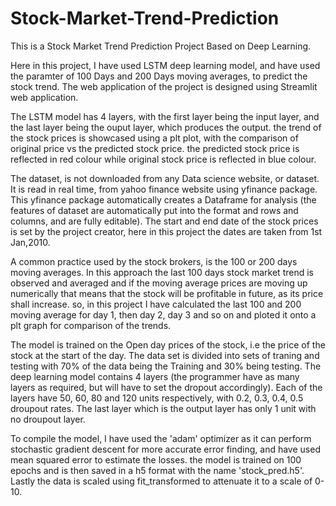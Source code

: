 # Stock-Market-Trend-Prediction
This is a Stock Market Trend Prediction Project Based on Deep Learning.

Here in this project, I have used LSTM deep learning model, and have used the paramter of 100 Days and 200 Days moving averages, to predict the stock trend. The web application of the project is designed using Streamlit web application.

The LSTM model has 4 layers, with the first layer being the input layer, and the last layer being the ouput layer, which produces the output. the trend of the stock prices is showcased using a plt plot, with the comparison of original price vs the predicted stock price. the predicted stock price is reflected in red colour while original stock price is reflected in blue colour. 

The dataset, is not downloaded from any Data science website, or dataset. It is read in real time, from yahoo finance website using yfinance package. This yfinance package automatically creates a Dataframe for analysis (the features of dataset are automatically put into the format and rows and columns, and are fully editable). The start and end date of the stock prices is set by the project creator, here in this project the dates are taken from 1st Jan,2010. 

A common practice used by the stock brokers, is the 100 or 200 days moving averages. In this approach the last 100 days stock market trend is observed and averaged and if the moving average prices are moving up numerically that means that the stock will be profitable in future, as its price shall increase. so, in this project I have calculated the last 100 and 200 moving average for day 1, then day 2, day 3 and so on and ploted it onto a plt graph for comparison of the trends. 

The model is trained on the Open day prices of the stock, i.e the price of the stock at the start of the day. The data set is divided into sets of traning and testing with 70% of the data being the Training and 30% being testing. The deep learning model contains 4 layers (the programmer have as many layers as required, but will have to set the dropout accordingly). Each of the layers have 50, 60, 80 and 120 units respectively, with 0.2, 0.3, 0.4, 0.5 droupout rates. The last layer which is the output layer has only 1 unit with no droupout layer. 

To compile the model, I have used the 'adam' optimizer as it can perform stochastic gradient descent for more accurate error finding, and have used mean squared error to estimate the losses. the model is trained on 100 epochs and is then saved in a h5 format with the name 'stock_pred.h5'. Lastly the data is scaled using fit_transformed to attenuate it to a scale of 0-10. 
